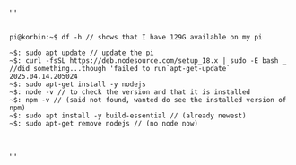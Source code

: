 '''
<pre>
<code>
pi@korbin:~$ df -h // shows that I have 129G available on my pi

~$: sudo apt update // update the pi
~$: curl -fsSL https://deb.nodesource.com/setup_18.x | sudo -E bash _ //did something...though 'failed to run`apt-get-update` 2025.04.14.205024
~$: sudo apt-get install -y nodejs
~$: node -v // to check the version and that it is installed
~$: npm -v // (said not found, wanted do see the installed version of npm)
~$: sudo apt install -y build-essential // (already newest)
~$: sudo apt-get remove nodejs // (no node now)

</code>
</pre>
'''

